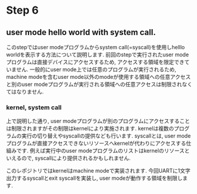 # Step 6

## user mode hello world with system call.
このstepではuser modeプログラムからsystem call(=syscall)を使用しhelllo worldを表示する方法について説明します. 前回のstepで実行されたuser modeプログラムは直接デバイスにアクセスするため, アクセスする領域を限定できていません. 一般的にuser mode上では任意のプログラムが実行されるため, machine modeを含むuser mode以外のmodeが使用する領域への任意アクセスと別のuser modeプログラムが実行される領域への任意アクセスは制限されなくてはなりません.

### kernel, system call
上で説明した通り, user modeプログラムが別のプログラムにアクセスすることは制限されますがその制限はkernelにより実施されます. kernelは複数のプログラムの実行の切り替えやsyscallの提供なども行います. syscallとは, user modeプログラムが直接アクセスできないリソースへkernelが代わりにアクセスする仕組みです. 例えば実行中のuser modeプログラムのリストはkernelのリソースといえるので, syscallにより提供されるかもしれません.

このレポジトリではkernelはmachine modeで実装されます.
今回UARTに1文字出力するsyscallとexit syscallを実装し, user modeが動作する領域を制限します.

